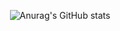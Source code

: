 <div align="center">

  ![Anurag's GitHub stats](https://github-readme-stats.vercel.app/api?username=anuraghazra\&bg_color=30,10617f,e9e8ed\&title_color=fff\&text_color=fff)

</div>
